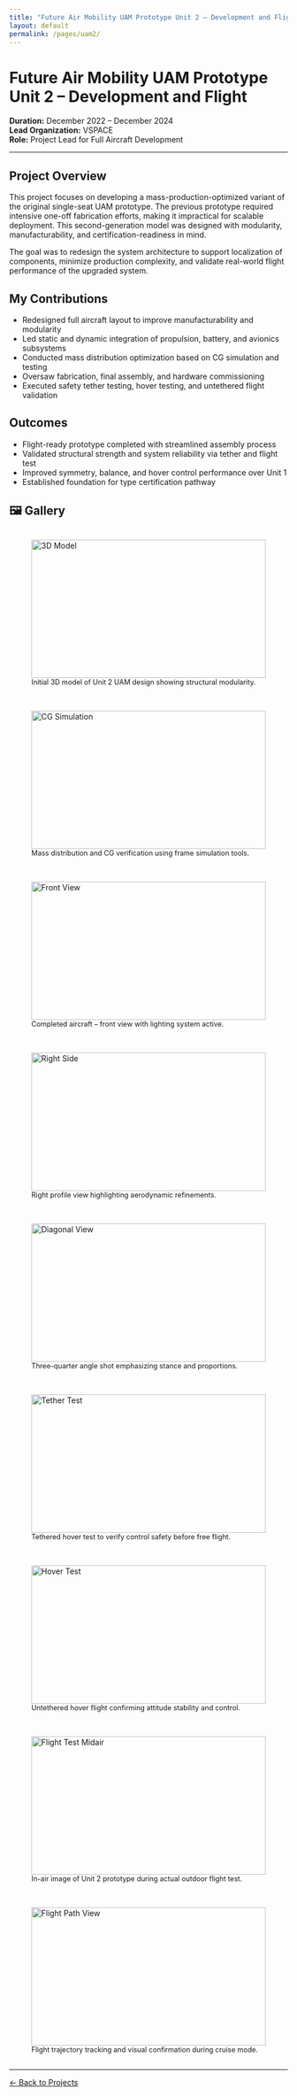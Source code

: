```yaml
---
title: "Future Air Mobility UAM Prototype Unit 2 – Development and Flight"
layout: default
permalink: /pages/uam2/
---
```


<h1>Future Air Mobility UAM Prototype Unit 2 – Development and Flight</h1>

<p><strong>Duration:</strong> December 2022 – December 2024<br>
<strong>Lead Organization:</strong> VSPACE<br>
<strong>Role:</strong> Project Lead for Full Aircraft Development</p>

<hr>

<h2>Project Overview</h2>
<p>
This project focuses on developing a mass-production-optimized variant of the original single-seat UAM prototype. The previous prototype required intensive one-off fabrication efforts, making it impractical for scalable deployment. This second-generation model was designed with modularity, manufacturability, and certification-readiness in mind.
</p>

<p>
The goal was to redesign the system architecture to support localization of components, minimize production complexity, and validate real-world flight performance of the upgraded system.
</p>

<h2>My Contributions</h2>
<ul>
  <li>Redesigned full aircraft layout to improve manufacturability and modularity</li>
  <li>Led static and dynamic integration of propulsion, battery, and avionics subsystems</li>
  <li>Conducted mass distribution optimization based on CG simulation and testing</li>
  <li>Oversaw fabrication, final assembly, and hardware commissioning</li>
  <li>Executed safety tether testing, hover testing, and untethered flight validation</li>
</ul>

<h2>Outcomes</h2>
<ul>
  <li>Flight-ready prototype completed with streamlined assembly process</li>
  <li>Validated structural strength and system reliability via tether and flight test</li>
  <li>Improved symmetry, balance, and hover control performance over Unit 1</li>
  <li>Established foundation for type certification pathway</li>
</ul>

<h2>🖼️ Gallery</h2>
<div style="display: grid; grid-template-columns: repeat(auto-fit, minmax(300px, 1fr)); gap: 1rem;">

  <!-- Modeling & CG (0-1) -->
  <figure>
    <img src="{{ site.baseurl }}/assets/uam2/0.jpg" alt="3D Model" style="width: 100%; height: 250px; object-fit: cover;">
    <figcaption style="font-size: 0.9em;">Initial 3D model of Unit 2 UAM design showing structural modularity.</figcaption>
  </figure>
  <figure>
    <img src="{{ site.baseurl }}/assets/uam2/1.jpg" alt="CG Simulation" style="width: 100%; height: 250px; object-fit: cover;">
    <figcaption style="font-size: 0.9em;">Mass distribution and CG verification using frame simulation tools.</figcaption>
  </figure>

  <!-- Completed Aircraft (2–8) -->
  <figure>
    <img src="{{ site.baseurl }}/assets/uam2/2.jpg" alt="Front View" style="width: 100%; height: 250px; object-fit: cover;">
    <figcaption style="font-size: 0.9em;">Completed aircraft – front view with lighting system active.</figcaption>
  </figure>

  <figure>
    <img src="{{ site.baseurl }}/assets/uam2/4.jpg" alt="Right Side" style="width: 100%; height: 250px; object-fit: cover;">
    <figcaption style="font-size: 0.9em;">Right profile view highlighting aerodynamic refinements.</figcaption>
  </figure>
  <figure>
    <img src="{{ site.baseurl }}/assets/uam2/6.jpg" alt="Diagonal View" style="width: 100%; height: 250px; object-fit: cover;">
    <figcaption style="font-size: 0.9em;">Three-quarter angle shot emphasizing stance and proportions.</figcaption>
  </figure>

  <!-- Safety Tether Test (11) -->
  <figure>
    <img src="{{ site.baseurl }}/assets/uam2/11.jpg" alt="Tether Test" style="width: 100%; height: 250px; object-fit: cover;">
    <figcaption style="font-size: 0.9em;">Tethered hover test to verify control safety before free flight.</figcaption>
  </figure>

  <!-- Hover Test (12) -->
  <figure>
    <img src="{{ site.baseurl }}/assets/uam2/12.jpg" alt="Hover Test" style="width: 100%; height: 250px; object-fit: cover;">
    <figcaption style="font-size: 0.9em;">Untethered hover flight confirming attitude stability and control.</figcaption>
  </figure>

  <!-- Real Flight (13-14) -->
  <figure>
    <img src="{{ site.baseurl }}/assets/uam2/13.jpg" alt="Flight Test Midair" style="width: 100%; height: 250px; object-fit: cover;">
    <figcaption style="font-size: 0.9em;">In-air image of Unit 2 prototype during actual outdoor flight test.</figcaption>
  </figure>
  <figure>
    <img src="{{ site.baseurl }}/assets/uam2/14.jpg" alt="Flight Path View" style="width: 100%; height: 250px; object-fit: cover;">
    <figcaption style="font-size: 0.9em;">Flight trajectory tracking and visual confirmation during cruise mode.</figcaption>
  </figure>

</div>

<hr>
<p><a href="{{ site.baseurl }}/projects/">← Back to Projects</a></p>
